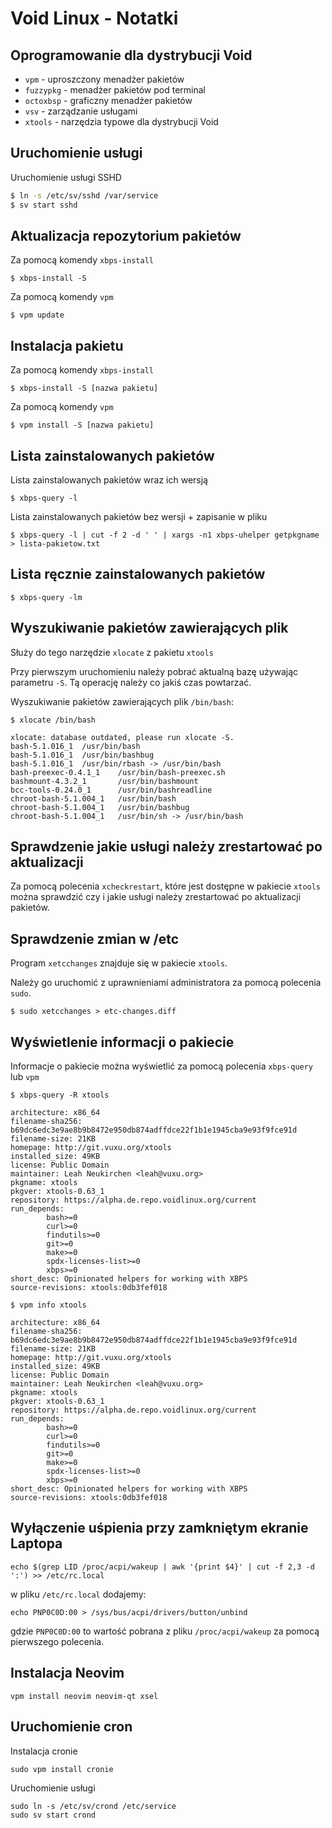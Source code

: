 # Void Linux - Notatki

## Oprogramowanie dla dystrybucji Void

- `vpm` - uproszczony menadżer pakietów
- `fuzzypkg` - menadżer pakietów pod terminal
- `octoxbsp` - graficzny menadżer pakietów
- `vsv` - zarządzanie usługami
- `xtools` - narzędzia typowe dla dystrybucji Void

## Uruchomienie usługi

Uruchomienie usługi SSHD

```bash
$ ln -s /etc/sv/sshd /var/service
$ sv start sshd
```

## Aktualizacja repozytorium pakietów

Za pomocą komendy `xbps-install`

```
$ xbps-install -S
```

Za pomocą komendy `vpm`

```
$ vpm update
```

## Instalacja pakietu

Za pomocą komendy `xbps-install`

```
$ xbps-install -S [nazwa pakietu]
```

Za pomocą komendy `vpm`

```
$ vpm install -S [nazwa pakietu]
```

## Lista zainstalowanych pakietów

Lista zainstalowanych pakietów wraz ich wersją

```
$ xbps-query -l
```

Lista zainstalowanych pakietów bez wersji + zapisanie w pliku

```
$ xbps-query -l | cut -f 2 -d ' ' | xargs -n1 xbps-uhelper getpkgname > lista-pakietow.txt
```

## Lista ręcznie zainstalowanych pakietów

```
$ xbps-query -lm
```

## Wyszukiwanie pakietów zawierających plik

Służy do tego narzędzie `xlocate` z pakietu `xtools`

Przy pierwszym uruchomieniu należy pobrać aktualną bazę używając parametru `-S`.
Tą operację należy co jakiś czas powtarzać.

Wyszukiwanie pakietów zawierających plik `/bin/bash`:

```
$ xlocate /bin/bash

xlocate: database outdated, please run xlocate -S.
bash-5.1.016_1  /usr/bin/bash
bash-5.1.016_1  /usr/bin/bashbug
bash-5.1.016_1  /usr/bin/rbash -> /usr/bin/bash
bash-preexec-0.4.1_1    /usr/bin/bash-preexec.sh
bashmount-4.3.2_1       /usr/bin/bashmount
bcc-tools-0.24.0_1      /usr/bin/bashreadline
chroot-bash-5.1.004_1   /usr/bin/bash
chroot-bash-5.1.004_1   /usr/bin/bashbug
chroot-bash-5.1.004_1   /usr/bin/sh -> /usr/bin/bash
```

## Sprawdzenie jakie usługi należy zrestartować po aktualizacji

Za pomocą polecenia `xcheckrestart`, które jest dostępne w pakiecie `xtools`
można sprawdzić czy i jakie usługi należy zrestartować po aktualizacji pakietów.

## Sprawdzenie zmian w /etc

Program `xetcchanges` znajduje się w pakiecie `xtools`.

Należy go uruchomić z uprawnieniami administratora za pomocą polecenia `sudo`.

```
$ sudo xetcchanges > etc-changes.diff
```

## Wyświetlenie informacji o pakiecie

Informacje o pakiecie można wyświetlić za pomocą polecenia `xbps-query` lub `vpm`

```
$ xbps-query -R xtools

architecture: x86_64
filename-sha256: b69dc6edc3e9ae8b9b8472e950db874adffdce22f1b1e1945cba9e93f9fce91d
filename-size: 21KB
homepage: http://git.vuxu.org/xtools
installed_size: 49KB
license: Public Domain
maintainer: Leah Neukirchen <leah@vuxu.org>
pkgname: xtools
pkgver: xtools-0.63_1
repository: https://alpha.de.repo.voidlinux.org/current
run_depends:
        bash>=0
        curl>=0
        findutils>=0
        git>=0
        make>=0
        spdx-licenses-list>=0
        xbps>=0
short_desc: Opinionated helpers for working with XBPS
source-revisions: xtools:0db3fef018
```

```
$ vpm info xtools

architecture: x86_64
filename-sha256: b69dc6edc3e9ae8b9b8472e950db874adffdce22f1b1e1945cba9e93f9fce91d
filename-size: 21KB
homepage: http://git.vuxu.org/xtools
installed_size: 49KB
license: Public Domain
maintainer: Leah Neukirchen <leah@vuxu.org>
pkgname: xtools
pkgver: xtools-0.63_1
repository: https://alpha.de.repo.voidlinux.org/current
run_depends:
        bash>=0
        curl>=0
        findutils>=0
        git>=0
        make>=0
        spdx-licenses-list>=0
        xbps>=0
short_desc: Opinionated helpers for working with XBPS
source-revisions: xtools:0db3fef018
```

## Wyłączenie uśpienia przy zamkniętym ekranie Laptopa

```
echo $(grep LID /proc/acpi/wakeup | awk '{print $4}' | cut -f 2,3 -d ':') >> /etc/rc.local
```

w pliku `/etc/rc.local` dodajemy:

```
echo PNP0C0D:00 > /sys/bus/acpi/drivers/button/unbind
```

gdzie `PNP0C0D:00` to wartość pobrana z pliku `/proc/acpi/wakeup` za pomocą pierwszego polecenia.

## Instalacja Neovim

```
vpm install neovim neovim-qt xsel
```

## Uruchomienie cron

Instalacja cronie

```
sudo vpm install cronie
```

Uruchomienie usługi

```
sudo ln -s /etc/sv/crond /etc/service
sudo sv start crond
```
